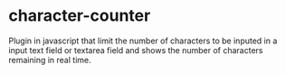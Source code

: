 character-counter
=================

Plugin in javascript that limit the number of characters to be inputed in a input text field or textarea field and shows the number of characters remaining in real time.
